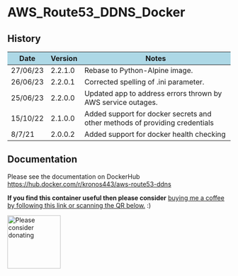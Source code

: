 # AWS_Route53_DDNS_Docker
## History
<table>
<thead>
<tr bgcolor="lightblue"><th align="center">Date</th>
<th>Version</th>
<th>Notes</th>
</tr>
</thead>
<tbody>
<tr>
<td align="left">27/06/23</td>
<td align="left">2.2.1.0</td>
<td align="left">Rebase to Python-Alpine image.</td>
</tr>
<tr>
<tr>
<td align="left">26/06/23</td>
<td align="left">2.2.0.1</td>
<td align="left">Corrected spelling of .ini parameter.</td>
</tr>
<tr>
<td align="left">25/06/23</td>
<td align="left">2.2.0.0</td>
<td align="left">Updated app to address errors thrown by AWS service outages.</td>
</tr>
<tr>
<td align="left">15/10/22</td>
<td align="left">2.1.0.0</td>
<td align="left">Added support for docker secrets and other methods of providing credentials</td>
</tr>
<tr>
<td align="left">8/7/21</td>
<td align="left">2.0.0.2</td>
<td align="left">Added support for docker health checking</td>
</tr>
</tbody></table>

## Documentation
Please see the documentation on DockerHub https://hub.docker.com/r/kronos443/aws-route53-ddns<br>

<p><b>If you find this container useful then please consider</b> <a href="https://www.paypal.com/donate?hosted_button_id=N6F4E9YCD5VC8">buying me a coffee by following this link or scanning the QR below.</a> :)</p>

<a href="https://www.paypal.com/donate?hosted_button_id=N6F4E9YCD5VC8"> <img src="http://www.ajwm.uk/dockerdonate.jpg" alt="Please consider donating" width="120" height="120"> </a>
